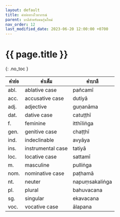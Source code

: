 ```yaml
---
layout: default
title: คำย่อทางไวยากรณ์
parent: บาลีสำหรับคนรุ่นใหม่
nav_order: 12
last_modified_date: 2023-06-20 12:00:00 +0700
---
```


# {{ page.title  }}
{: .no_toc }

| คำย่อ | คำเต็ม | คำบาลี |
| --- | --- | --- |
| abl. | ablative case | pañcamī |
| acc. | accusative case | dutiyā |
| adj. | adjective | guṇanāma |
| dat. | dative case | catuṭṭhī |
| f. | feminine | itthīliṅga |
| gen. | genitive case | chaṭṭhī |
| ind. | indeclinable | avyāya |
| ins. | instrumental case | tatiyā |
| loc. | locative case | sattamī |
| m. | masculine | pulliṅga |
| nom. | nominative case | paṭhamā |
| nt. | neuter | napuṃsakaliṅga |
| pl. | plural | bahuvacana |
| sg. | singular | ekavacana |
| voc. | vocative case | ālapana |
